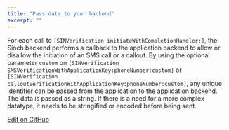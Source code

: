 ```yaml
---
title: "Pass data to your backend"
excerpt: ""
---
```

For each call to `[SINVerification initiateWithCompletionHandler:]`, the Sinch backend performs a callback to the application backend to allow or disallow the initiation of an SMS call or a callout. By using the optional parameter `custom` on `[SINVerification SMSVerificationWithApplicationKey:phoneNumber:custom]` or `[SINVerification calloutVerificationWithApplicationKey:phoneNumber:custom]`, any unique identifier can be passed from the application to the application backend. The data is passed as a string. If there is a need for a more complex datatype, it needs to be stringified or encoded before being sent.

<a class="gitbutton pill" target="_blank" href="https://github.com/sinch/docs/blob/master/docs/verification/verification-for-ios/verification-ios-pass-data-to-your-backend.md"><span class="fab fa-github"></span>Edit on GitHub</a>